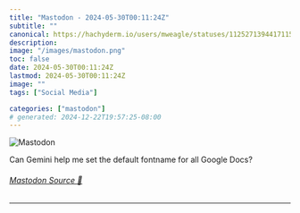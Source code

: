 ```yaml
---
title: "Mastodon - 2024-05-30T00:11:24Z"
subtitle: ""
canonical: https://hachyderm.io/users/mweagle/statuses/112527139441711562
description:
image: "/images/mastodon.png"
toc: false
date: 2024-05-30T00:11:24Z
lastmod: 2024-05-30T00:11:24Z
image: ""
tags: ["Social Media"]

categories: ["mastodon"]
# generated: 2024-12-22T19:57:25-08:00
---
```

![Mastodon](/images/mastodon.png)

<p>Can Gemini help me set the default fontname for all Google Docs?</p>


###### [Mastodon Source 🐘](https://hachyderm.io/@mweagle/112527139441711562)

___
